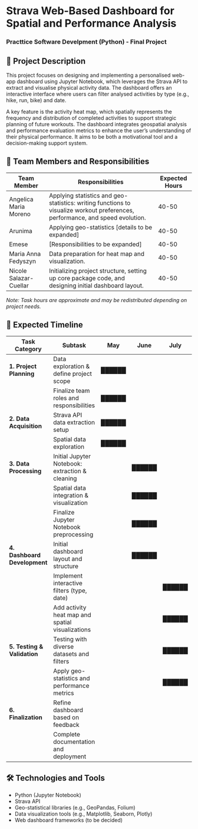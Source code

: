 # Strava Web-Based Dashboard for Spatial and Performance Analysis
### Practtice Software Develpment (Python) - Final Project

## 📌 Project Description
This project focuses on designing and implementing a personalised web-app dashboard using Jupyter Notebook, which leverages the Strava API to extract and visualise physical activity data. The dashboard offers an interactive interface where users can filter analysed activities by type (e.g., hike, run, bike) and date.

A key feature is the activity heat map, which spatially represents the frequency and distribution of completed activities to support strategic planning of future workouts. The dashboard integrates geospatial analysis and performance evaluation metrics to enhance the user’s understanding of their physical performance. It aims to be both a motivational tool and a decision-making support system.

## 👥 Team Members and Responsibilities

| Team Member               | Responsibilities                                                                                   | Expected Hours |
|---------------------------|--------------------------------------------------------------------------------------------------|----------------|
| Angelica Maria Moreno  | Applying statistics and geo-statistics: writing functions to visualize workout preferences, performance, and speed evolution. | 40-50          |
| Arunima                   | Applying geo-statistics [details to be expanded]                                                 | 40-50          |
| Emese                     | [Responsibilities to be expanded]                                                                | 40-50          |
| Maria Anna Fedyszyn  | Data preparation for heat map and visualization.                                                | 40-50          |
| Nicole Salazar-Cuellar                   | Initializing project structure, setting up core package code, and designing initial dashboard layout. | 40-50          |

*Note: Task hours are approximate and may be redistributed depending on project needs.*

## 📅 Expected Timeline


| Task Category             | Subtask                                         | May     | June    | July    | August  | Deadline        |
|--------------------------|------------------------------------------------|:-------:|:-------:|:-------:|:-------:|-----------------|
| **1. Project Planning**    | Data exploration & define project scope        | ██████  |         |         |         | **19th May**    |
|                           | Finalize team roles and responsibilities       | ██████  |         |         |         | **19th May**    |
| **2. Data Acquisition**    | Strava API data extraction setup                | ██████  |         |         |         | **20th May**    |
|                           | Spatial data exploration                         | ██████  |         |         |         | **20th May**    |
| **3. Data Processing**     | Initial Jupyter Notebook: extraction & cleaning |         | ██████  |         |         | **6th June**    |
|                           | Spatial data integration & visualization        |         | ██████  |         |         | **13th June**   |
|                           | Finalize Jupyter Notebook preprocessing         |         | ██████  |         |         | **20th June**   |
| **4. Dashboard Development** | Initial dashboard layout and structure          |         | ██████  |         |         | **27th June**   |
|                           | Implement interactive filters (type, date)     |         |         | ██████  |         | **4th July**    |
|                           | Add activity heat map and spatial visualizations |         |         | ██████  |         | **4th July**    |
| **5. Testing & Validation** | Testing with diverse datasets and filters       |         |         | ██████  |         | **12th July**   |
|                           | Apply geo-statistics and performance metrics    |         |         | ██████  |         | **12th July**   |
| **6. Finalization**        | Refine dashboard based on feedback               |         |         |         | ██████  | **29th August** |
|                           | Complete documentation and deployment            |         |         |         | ██████  | **29th August** |



## 🛠️ Technologies and Tools
- Python (Jupyter Notebook)
- Strava API
- Geo-statistical libraries (e.g., GeoPandas, Folium)
- Data visualization tools (e.g., Matplotlib, Seaborn, Plotly)
- Web dashboard frameworks (to be decided)


